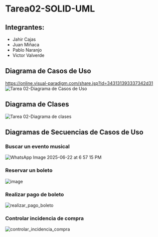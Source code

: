 # Tarea02-SOLID-UML

## Integrantes:
- Jahir Cajas
- Juan Miñaca
- Pablo Naranjo
- Victor Valverde

## Diagrama de Casos de Uso
https://online.visual-paradigm.com/share.jsp?id=343131393337342d31 
![Tarea 02-Diagrama de Casos de Uso](https://github.com/user-attachments/assets/abaf6a3a-8927-4a47-9d29-2019fce92d2e)

## Diagrama de Clases
![Tarea 02-Diagrama de clases](https://github.com/user-attachments/assets/9a90ce0e-6bf8-4fd8-a9d4-be360d7114f6)

## Diagramas de Secuencias de Casos de Uso

### Buscar un evento musical
![WhatsApp Image 2025-06-22 at 6 57 15 PM](https://github.com/user-attachments/assets/6beced05-d007-4af6-b4aa-f7f75a5c690d)

### Reservar un boleto
![image](https://github.com/user-attachments/assets/0cf9e4bd-af5f-4f9e-8139-22ef49585a1a)

### Realizar pago de boleto
![realizar_pago_boleto](https://github.com/user-attachments/assets/d5827827-9cb5-4523-abc7-581734aae5a7)

### Controlar incidencia de compra
![controlar_incidencia_compra](https://github.com/user-attachments/assets/028c2f8c-25d8-4deb-8469-4d7b7233c451)



